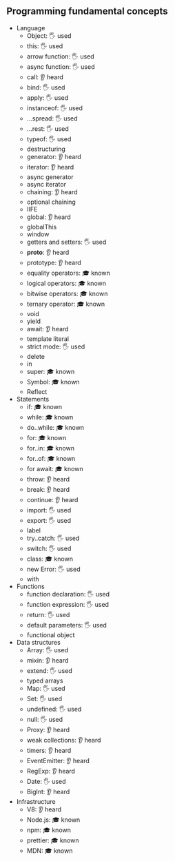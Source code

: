 ## Programming fundamental concepts

- Language
  - Object: 🖐️ used
  - this: 🖐️ used
  - arrow function: 🖐️ used
  - async function: 🖐️ used
  - call: 👂 heard
  - bind: 🖐️ used
  - apply: 🖐️ used
  - instanceof: 🖐️ used
  - ...spread: 🖐️ used
  - ...rest: 🖐️ used
  - typeof: 🖐️ used
  - destructuring
  - generator: 👂 heard
  - iterator: 👂 heard
  - async generator
  - async iterator
  - chaining: 👂 heard
  - optional chaining
  - IIFE
  - global: 👂 heard
  - globalThis
  - window
  - getters and setters: 🖐️ used
  - __proto__: 👂 heard
  - prototype: 👂 heard
  - equality operators: 🎓 known
  - logical operators: 🎓 known
  - bitwise operators: 🎓 known
  - ternary operator: 🎓 known
  - void
  - yield
  - await: 👂 heard
  - template literal
  - strict mode: 🖐️ used
  - delete
  - in
  - super: 🎓 known
  - Symbol: 🎓 known
  - Reflect
- Statements
  - if: 🎓 known
  - while: 🎓 known
  - do..while: 🎓 known
  - for: 🎓 known
  - for..in: 🎓 known
  - for..of: 🎓 known
  - for await: 🎓 known
  - throw: 👂 heard
  - break: 👂 heard
  - continue: 👂 heard
  - import: 🖐️ used
  - export: 🖐️ used
  - label
  - try..catch: 🖐️ used
  - switch: 🖐️ used
  - class: 🎓 known
  - new Error: 🖐️ used
  - with
- Functions
  - function declaration: 🖐️ used
  - function expression: 🖐️ used
  - return: 🖐️ used
  - default parameters: 🖐️ used
  - functional object
- Data structures
  - Array: 🖐️ used
  - mixin: 👂 heard
  - extend: 🖐️ used 
  - typed arrays
  - Map: 🖐️ used 
  - Set: 🖐️ used 
  - undefined: 🖐️ used 
  - null: 🖐️ used 
  - Proxy: 👂 heard
  - weak collections: 👂 heard
  - timers: 👂 heard
  - EventEmitter:  👂 heard
  - RegExp: 👂 heard
  - Date: 🖐️ used
  - BigInt: 👂 heard
- Infrastructure
  - V8: 👂 heard
  - Node.js: 🎓 known
  - npm: 🎓 known
  - prettier: 🎓 known
  - MDN: 🎓 known
